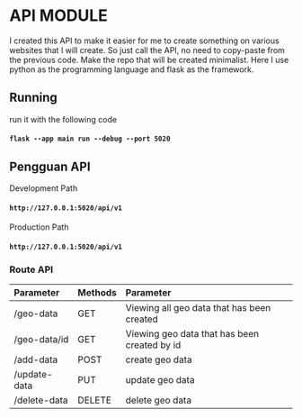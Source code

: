 # API MODULE
I created this API to make it easier for me to create something on various websites that I will create. So just call the API, no need to copy-paste from the previous code. Make the repo that will be created minimalist. Here I use python as the programming language and flask as the framework.

## Running

run it with the following code
#### `flask --app main run --debug --port 5020`


## Pengguan API

Development Path

#### `http://127.0.0.1:5020/api/v1`

Production Path

#### `http://127.0.0.1:5020/api/v1`

### Route API

| Parameter            | Methods | Parameter                                  |
| :------------------- | :------ | :----------------------------------------- |
| /geo-data            | GET     | Viewing all geo data that has been created |
| /geo-data/id         | GET     | Viewing geo data that has been created by id  |
| /add-data            | POST    | create geo data |
| /update-data         | PUT     | update geo data |
| /delete-data         | DELETE  | delete geo data |
